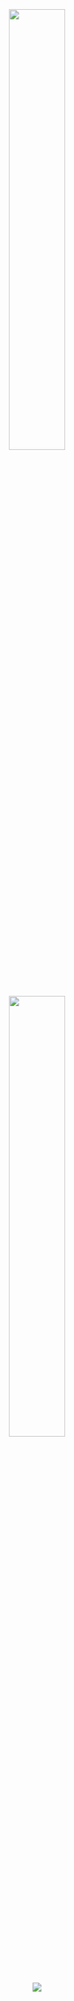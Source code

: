 <div align="center">
        <a href="https://ko-fi.com/isgrandson"><img width="45%" src="https://github-readme-stats.vercel.app/api?username=isgrandson&layout=compact&theme=react&hide_border=true&show_icons=true"/></a>
  <p><a href="https://discord.gg/WRknrjMZAS">
        <a href="https://ko-fi.com/zeixna"><img width="45%" src="https://github-readme-stats.vercel.app/api?username=berkormanli&layout=compact&theme=react&hide_border=true&show_icons=true"/></a>
  <p><a href="https://discord.gg/WRknrjMZAS">
      <img src="https://img.shields.io/discord/902467899602632745?style=for-the-badge&logo=discord&labelColor=7289da&logoColor=white&color=2c2f33&label=Discord"/>
  </a></p>
</div>
